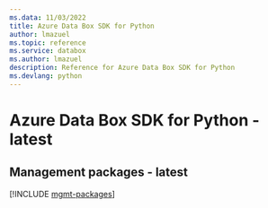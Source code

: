 ```yaml
---
ms.data: 11/03/2022
title: Azure Data Box SDK for Python
author: lmazuel
ms.topic: reference
ms.service: databox
ms.author: lmazuel
description: Reference for Azure Data Box SDK for Python
ms.devlang: python
---
```

# Azure Data Box SDK for Python - latest

## Management packages - latest
[!INCLUDE [mgmt-packages](data-box-mgmt-index.md)]